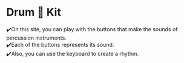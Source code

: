 # Drum 🥁 Kit
✔️On this site, you can play with the buttons that make the sounds of percussion instruments. <br>
✔️Each of the buttons represents its sound.<br>
✔️Also, you can use the keyboard to create a rhythm.<br>


